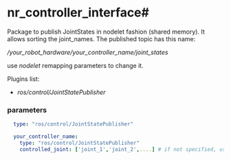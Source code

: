 # nr_controller_interface#

Package to publish JointStates in nodelet fashion (shared memory). It allows sorting the joint_names.
The published topic has this name:

_/your_robot_hardware/your_controller_name/joint_states_

use _nodelet_ remapping parameters to change it.

Plugins list:

- *ros/control/JointStatePublisher*




### parameters ###
```yaml
  type: "ros/control/JointStatePublisher"

  your_controller_name:
    type: "ros/control/JointStatePublisher"
    controlled_joint: ['joint_1','joint_2',....] # if not specified, use all joints
```